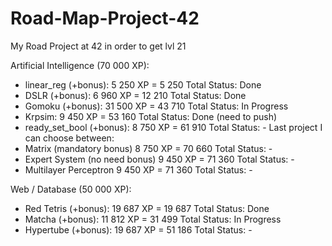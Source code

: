 # Road-Map-Project-42
My Road Project at 42 in order to get lvl 21

Artificial Intelligence (70 000 XP):
  - linear_reg (+bonus):           5 250 XP  =  5 250 Total         Status: Done
  - DSLR (+bonus):                 6 960 XP  = 12 210 Total         Status: Done
  - Gomoku (+bonus):               31 500 XP = 43 710 Total         Status: In Progress
  - Krpsim:                        9 450 XP  = 53 160 Total         Status: Done (need to push)
  - ready_set_bool (+bonus):       8 750 XP  = 61 910 Total         Status: -
 Last project I can choose between:
  - Matrix (mandatory bonus)       8 750 XP  = 70 660 Total         Status: -
  - Expert System (no need bonus)  9 450 XP  = 71 360 Total         Status: -
  - Multilayer Perceptron          9 450 XP  = 71 360 Total         Status: -
  
Web / Database (50 000 XP):
  - Red Tetris (+bonus):         19 687 XP = 19 687 Total         Status: Done
  - Matcha (+bonus):             11 812 XP = 31 499 Total         Status: In Progress
  - Hypertube (+bonus):          19 687 XP = 51 186 Total         Status: -
